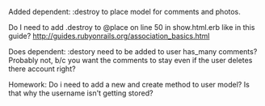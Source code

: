 Added dependent: :destroy to place model for comments and photos. 

Do I need to add .destroy to @place on line 50 in show.html.erb like in this guide? http://guides.rubyonrails.org/association_basics.html

Does dependent: :destory need to be added to user has_many comments? Probably not, b/c you want the comments to stay even if the user deletes there account right?

Homework:
Do i need to add a new and create method to user model? Is that why the username isn't getting stored?